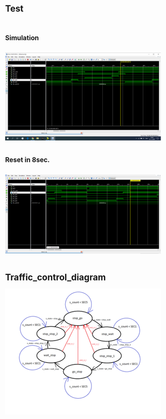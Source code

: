 # Test
&nbsp;
## Simulation
&nbsp;
![logic](simulation.png)
&nbsp;
## Reset in 8sec.
&nbsp;
![logic](reset.png)
&nbsp;
# Traffic_control_diagram
![logic](traffick_control_diagram.png)
